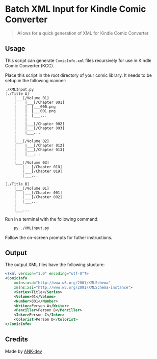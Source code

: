 # Batch XML Input for Kindle Comic Converter #

>Allows for a quick generation of XML for Kindle Comic Converter

## Usage ##

This script can generate `ComicInfo.xml` files recursively for use in Kindle
Comic Converter (KCC).

Place this script in the root directory of your comic library. It needs to be
setup in the following manner:

```plain
./XMLInput.py
[./Title A]
    |___[/Volume 01]
    |    |___[/Chapter 001]
    |    |  |___000.png
    |    |  |___001.png
    |    |  |___...
    |    |
    |    |___[/Chapter 002]
    |    |___[/Chapter 003]
    |    |___...
    |
    |___[/Volume 02]
    |    |___[/Chapter 012]
    |    |___[/Chapter 013]
    |    |___...
    |
    |___[/Volume 03]
        |___[/Chapter 018]
        |___[/Chapter 019]
        |___...

[./Title B]
    |___[/Volume 01]
    |   |___[/Chapter 001]
    |   |___[/Chapter 002]
    |   |___...
    |
    |___...
```

Run in a terminal with the following command:

```sh
    py ./XMLInput.py
```

Follow the on-screen prompts for futher instructions.

## Output ##

The output XML files have the following stucture:

```xml
<?xml version="1.0" encoding="utf-8"?>
<ComicInfo
    xmlns:xsd="http://www.w3.org/2001/XMLSchema"
    xmlns:xsi="http://www.w3.org/2001/XMLSchema-instance">
    <Series>Title</Series>
    <Volume>01</Volume>
    <Number>001</Number>
    <Writer>Person A</Writer>
    <Penciller>Person B</Penciller>
    <Inker>Person C</Inker>
    <Colorist>Person D</Colorist>
</ComicInfo>
```

## Credits ##

Made by [ANK-dev](https://github.com/ANK-dev)
